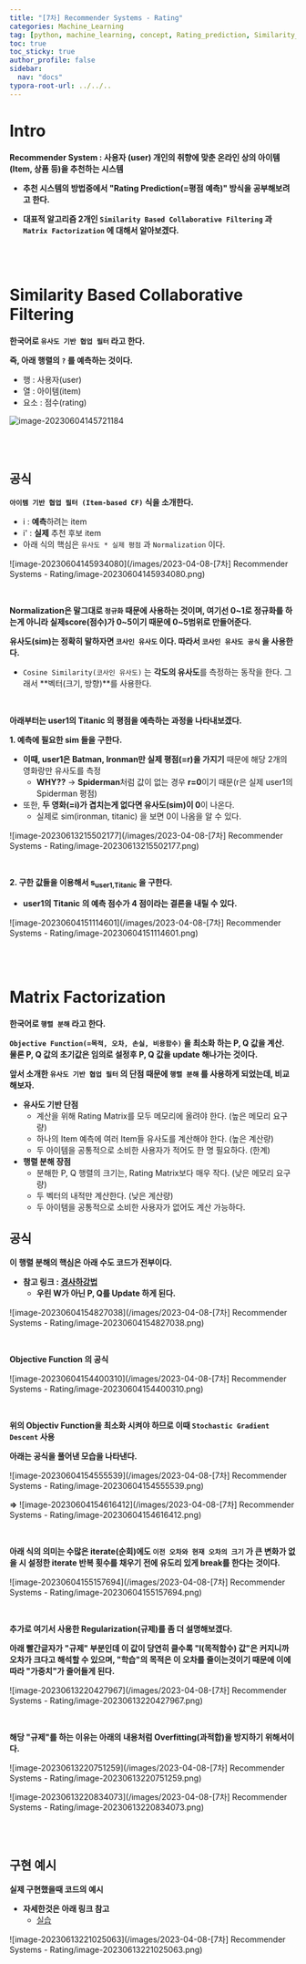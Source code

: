 ```yaml
---
title: "[7차] Recommender Systems - Rating"
categories: Machine_Learning
tag: [python, machine_learning, concept, Rating_prediction, Similarity_Based_Collaborative_Filtering, Matrix_Factorization]
toc: true
toc_sticky: true
author_profile: false
sidebar:
  nav: "docs"
typora-root-url: ../../..
---
```




# Intro

**Recommender System : 사용자 (user) 개인의 취향에 맞춘 온라인 상의 아이템(Item, 상품 등)을 추천하는 시스템**

* **추천 시스템의 방법중에서 "Rating Prediction(=평점 예측)" 방식을 공부해보려고 한다.**

* **대표적 알고리즘 2개인 `Similarity Based Collaborative Filtering` 과 `Matrix Factorization` 에 대해서 알아보겠다.**

<br><br>

# Similarity Based Collaborative Filtering

**한국어로 `유사도 기반 협업 필터` 라고 한다.**

**즉, 아래 행렬의 `?` 를 예측하는 것이다.**

* 행 : 사용자(user)
* 열 : 아이템(item)
* 요소 : 점수(rating)

<img src="/images/2023-04-08-[7차] Recommender Systems - Rating/image-20230604145721184.png" alt="image-20230604145721184"  /> 

<br><br>

## 공식

**`아이템 기반 협업 필터 (Item-based CF)` 식을 소개한다.**

* i : **예측**하려는 item
* i' : **실제** 추천 후보 item
* 아래 식의 핵심은 `유사도 * 실제 평점` 과 `Normalization` 이다.

![image-20230604145934080](/images/2023-04-08-[7차] Recommender Systems - Rating/image-20230604145934080.png)

<br>

**Normalization은 말그대로 `정규화` 때문에 사용하는 것이며, 여기선 0~1로 정규화를 하는게 아니라 실제score(점수)가 0~5이기 때문에 0~5범위로 만들어준다.**

**유사도(sim)는 정확히 말하자면 `코사인 유사도` 이다. 따라서 `코사인 유사도 공식` 을 사용한다.**

* `Cosine Similarity(코사인 유사도)` 는 **각도의 유사도**를 측정하는 동작을 한다. 그래서 **벡터(크기, 방향)**를 사용한다.

<br>

**아래부터는 user1의 Titanic 의 평점을 예측하는 과정을 나타내보겠다.**

**1. 예측에 필요한 sim 들을 구한다.**

* **이때, user1은 Batman, Ironman만 실제 평점(=r)을 가지기** 때문에 해당 2개의 영화랑만 유사도를 측정
  * **WHY??** -> **Spiderman**처럼 값이 없는 경우 **r=0**이기 때문(r은 실제 user1의 Spiderman 평점)
* 또한, **두 영화(=i)가 겹치는게 없다면 유사도(sim)이 0**이 나온다. 
  * 실제로 sim(ironman, titanic) 을 보면 0이 나옴을 알 수 있다.

![image-20230613215502177](/images/2023-04-08-[7차] Recommender Systems - Rating/image-20230613215502177.png)

<br>

**2. 구한 값들을 이용해서 s<sub>user1,Titanic</sub> 을 구한다.**

* **user1의 Titanic 의 예측 점수가 4 점이라는 결론을 내릴 수 있다.**

![image-20230604151114601](/images/2023-04-08-[7차] Recommender Systems - Rating/image-20230604151114601.png)

<br><br>

# Matrix Factorization

**한국어로 `행렬 분해` 라고 한다.**

**`Objective Function(=목적, 오차, 손실, 비용함수)` 을 최소화 하는 P, Q 값을 계산.**  
**물론 P, Q 값의 초기값은 임의로 설정후 P, Q 값을 update 해나가는 것이다.**

**앞서 소개한 `유사도 기반 협업 필터` 의 단점 때문에 `행렬 분해` 를 사용하게 되었는데, 비교해보자.**

* **유사도 기반 단점**
  * 계산을 위해 Rating Matrix를 모두 메모리에 올려야 한다. (높은 메모리 요구량)
  * 하나의 Item 예측에 여러 Item들 유사도를 계산해야 한다. (높은 계산량)
  * 두 아이템을 공통적으로 소비한 사용자가 적어도 한 명 필요하다. (한계)
* **행렬 분해 장점**
  * 분해한 P, Q 행렬의 크기는, Rating Matrix보다 매우 작다. (낮은 메모리 요구량)
  * 두 벡터의 내적만 계산한다. (낮은 계산량)
  * 두 아이템을 공통적으로 소비한 사용자가 없어도 계산 가능하다. 

## 공식

**이 행렬 분해의 핵심은 아래 수도 코드가 전부이다.**

* **참고 링크 : [경사하강법](https://bh946.github.io/machine_learning/02.-MLP(%EB%8B%A4%EC%B8%B5-%ED%8D%BC%EC%85%89%ED%8A%B8%EB%A1%A0)/#4-optimizationexgd-method)**
  * **우린 W가 아닌 P, Q를 Update 하게 된다.**

![image-20230604154827038](/images/2023-04-08-[7차] Recommender Systems - Rating/image-20230604154827038.png) 

<br>

**Objective Function 의 공식**

![image-20230604154400310](/images/2023-04-08-[7차] Recommender Systems - Rating/image-20230604154400310.png) 

<br>

**위의 Objectiv Function을 최소화 시켜야 하므로 이때 `Stochastic Gradient Descent` 사용**  

**아래는 공식을 풀어낸 모습을 나타낸다.**

![image-20230604154555539](/images/2023-04-08-[7차] Recommender Systems - Rating/image-20230604154555539.png)   

**=>** ![image-20230604154616412](/images/2023-04-08-[7차] Recommender Systems - Rating/image-20230604154616412.png) 

<br>

**아래 식의 의미는 수많은 iterate(순회)에도 `이전 오차와 현재 오차의 크기` 가 큰 변화가 없을 시 설정한 iterate 반복 횟수를 채우기 전에 유도리 있게 break를 한다는 것이다.**

![image-20230604155157694](/images/2023-04-08-[7차] Recommender Systems - Rating/image-20230604155157694.png) 

<br>

**추가로 여기서 사용한 Regularization(규제)를 좀 더 설명해보겠다.**

**아래 빨간글자가 "규제" 부분인데 이 값이 당연히 클수록 "l(목적함수) 값"은 커지니까 오차가 크다고 해석할 수 있으며, "학습"의 목적은 이 오차를 줄이는것이기 때문에 이에따라 "가중치"가 줄어들게 된다.**

![image-20230613220427967](/images/2023-04-08-[7차] Recommender Systems - Rating/image-20230613220427967.png) 

<br>

**해당 "규제"를 하는 이유는 아래의 내용처럼 Overfitting(과적합)을 방지하기 위해서이다.** 

![image-20230613220751259](/images/2023-04-08-[7차] Recommender Systems - Rating/image-20230613220751259.png) 

![image-20230613220834073](/images/2023-04-08-[7차] Recommender Systems - Rating/image-20230613220834073.png)  

<br><br>

## 구현 예시

**실제 구현했을때 코드의 예시**

* **자세한것은 아래 링크 참고**
  * [실습](https://bh946.github.io/machine_learning/HW2-MatrixFactorization(%ED%96%89%EB%A0%AC%EB%B6%84%ED%95%B4)-Python/)

![image-20230613221025063](/images/2023-04-08-[7차] Recommender Systems - Rating/image-20230613221025063.png) 

